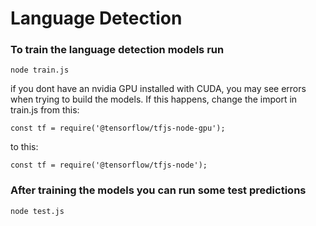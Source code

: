 # Language Detection

### To train the language detection models run

    node train.js

if you dont have an nvidia GPU installed with CUDA, you may see errors when trying to build the models. If this happens, change the import in train.js from this:

    const tf = require('@tensorflow/tfjs-node-gpu');

to this:

    const tf = require('@tensorflow/tfjs-node');

### After training the models you can run some test predictions

    node test.js